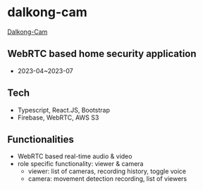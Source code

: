 # dalkong-cam

[Dalkong-Cam](https://dv4m5ajprpkkf.cloudfront.net/)

## WebRTC based home security application

- 2023-04~2023-07

## Tech

- Typescript, React.JS, Bootstrap
- Firebase, WebRTC, AWS S3

## Functionalities

- WebRTC based real-time audio & video
- role specific functionality: viewer & camera
  - viewer: list of cameras, recording history, toggle voice
  - camera: movement detection recording, list of viewers

